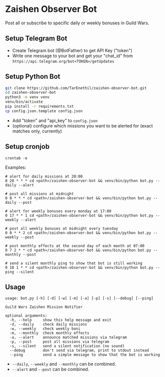 # Zaishen Observer Bot

Post all or subscribe to specific daily or weekly bonuses in Guild Wars.

## Setup Telegram Bot
* Create Telegram bot (@BotFather) to get API Key ("token")
* Write one message to your bot and get your "chat_id" from `https://api.telegram.org/bot<TOKEN>/getUpdates`

## Setup Python Bot
```bash
git clone https://github.com/TarEnethil/zaishen-observer-bot.git
cd zaishen-observer-bot
python3 -m venv venv
venv/bin/activate
pip install -r requirements.txt
cp config.json.template config.json
```

* Add "token" and "api_key" to `config.json`
* (optional) configure which missions you want to be alerted for (exact matches only, currently)

## Setup cronjob
`crontab -e`

Examples:
```
# alert for daily missions at 20:00
0 20 * * * cd <path>/zaishen-observer-bot && venv/bin/python bot.py --daily --alert

# post all missions at midnight
0 0 * * * cd <path>/zaishen-observer-bot && venv/bin/python bot.py --daily --post

# alert for weekly bonuses every monday at 17:00
0 17 * * 1 cd <path>/zaishen-observer-bot && venv/bin/python bot.py --weekly --alert

# post all weekly bonuses at midnight every tuesday
0 0 * * 2 cd <path>/zaishen-observer-bot && venv/bin/python bot.py --weekly --post

# post monthly effects at the second day of each month at 07:00
0 7 2 * * cd <path>/zaishen-observer-bot && venv/bin/python bot.py --monthly --post

# send a silent monthly ping to show that bot is still working
0 10 1 * * cd <path>/zaishen-observer-bot && venv/bin/python bot.py --ping --silent
```


## Usage

```
usage: bot.py [-h] [-d] [-w] [-m] [-a] [-p] [-s] [--debug] [--ping]

Guild Wars Zaishen Mission Notifier

optional arguments:
  -h, --help     show this help message and exit
  -d, --daily    check daily missions
  -w, --weekly   check weekly boni
  -m, --monthly  check monthly effects
  -a, --alert    announce matched missions via telegram
  -p, --post     post all missions via telegram
  -s, --silent   send a silent notification (no sound)
  --debug        don't send via telegram, print to stdout instead
  --ping         send a simple message to show that the bot is working
```

* `--daily`, `--weekly` and `--monthly` can be combined.
* `--alert` and `--post` can be combined.